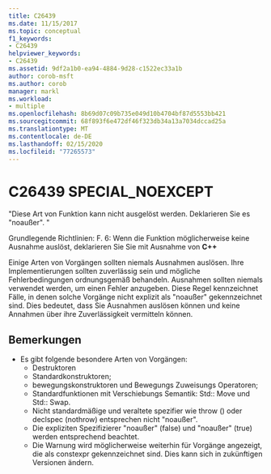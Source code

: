 ```yaml
---
title: C26439
ms.date: 11/15/2017
ms.topic: conceptual
f1_keywords:
- C26439
helpviewer_keywords:
- C26439
ms.assetid: 9df2a1b0-ea94-4884-9d28-c1522ec33a1b
author: corob-msft
ms.author: corob
manager: markl
ms.workload:
- multiple
ms.openlocfilehash: 8b69d07c09b735e049d10b4704bf87d5553bb421
ms.sourcegitcommit: 68f893f6e472df46f323db34a13a7034dccad25a
ms.translationtype: MT
ms.contentlocale: de-DE
ms.lasthandoff: 02/15/2020
ms.locfileid: "77265573"
---
```

# <a name="c26439-special_noexcept"></a>C26439 SPECIAL_NOEXCEPT
"Diese Art von Funktion kann nicht ausgelöst werden. Deklarieren Sie es "noaußer". "

Grundlegende Richtlinien: F. 6: Wenn die Funktion möglicherweise keine Ausnahme auslöst, deklarieren Sie Sie mit Ausnahme von **C++**

Einige Arten von Vorgängen sollten niemals Ausnahmen auslösen. Ihre Implementierungen sollten zuverlässig sein und mögliche Fehlerbedingungen ordnungsgemäß behandeln. Ausnahmen sollten niemals verwendet werden, um einen Fehler anzugeben. Diese Regel kennzeichnet Fälle, in denen solche Vorgänge nicht explizit als "noaußer" gekennzeichnet sind. Dies bedeutet, dass Sie Ausnahmen auslösen können und keine Annahmen über ihre Zuverlässigkeit vermitteln können.

## <a name="remarks"></a>Bemerkungen
- Es gibt folgende besondere Arten von Vorgängen:
  - Destruktoren
  - Standardkonstruktoren;
  - bewegungskonstruktoren und Bewegungs Zuweisungs Operatoren;
  - Standardfunktionen mit Verschiebungs Semantik: Std:: Move und Std:: Swap.
  - Nicht standardmäßige und veraltete spezifier wie throw () oder declspec (nothrow) entsprechen nicht "noaußer".
  - Die expliziten Spezifizierer "noaußer" (false) und "noaußer" (true) werden entsprechend beachtet.
  - Die Warnung wird möglicherweise weiterhin für Vorgänge angezeigt, die als constexpr gekennzeichnet sind. Dies kann sich in zukünftigen Versionen ändern.
